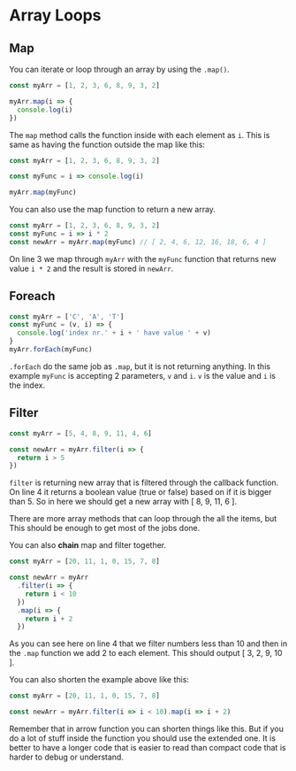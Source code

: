 # Array Loops

## Map

You can iterate or loop through an array by using the `.map()`.

```javascript
const myArr = [1, 2, 3, 6, 8, 9, 3, 2]

myArr.map(i => {
  console.log(i)
})
```

The `map` method calls the function inside with each element as `i`.
This is same as having the function outside the map like this:

```javascript
const myArr = [1, 2, 3, 6, 8, 9, 3, 2]

const myFunc = i => console.log(i)

myArr.map(myFunc)
```

You can also use the map function to return a new array.

```javascript
const myArr = [1, 2, 3, 6, 8, 9, 3, 2]
const myFunc = i => i * 2
const newArr = myArr.map(myFunc) // [ 2, 4, 6, 12, 16, 18, 6, 4 ]
```

On line 3 we map through `myArr` with the `myFunc` function that returns new value `i * 2` and the result is stored in `newArr`.

## Foreach

```javascript
const myArr = ['C', 'A', 'T']
const myFunc = (v, i) => {
  console.log('index nr.' + i + ' have value ' + v)
}
myArr.forEach(myFunc)
```

`.forEach` do the same job as `.map`, but it is not returning anything.
In this example `myFunc` is accepting 2 parameters, `v` and `i`. `v` is the value and `i` is the index.

## Filter

```javascript
const myArr = [5, 4, 8, 9, 11, 4, 6]

const newArr = myArr.filter(i => {
  return i > 5
})
```

`filter` is returning new array that is filtered through the callback function. On line 4 it returns a boolean value (true or false) based on if it is bigger than 5. So in here we should get a new array with [ 8, 9, 11, 6 ].

There are more array methods that can loop through the all the items, but This should be enough to get most of the jobs done.

You can also **chain** map and filter together.

```javascript
const myArr = [20, 11, 1, 0, 15, 7, 8]

const newArr = myArr
  .filter(i => {
    return i < 10
  })
  .map(i => {
    return i + 2
  })
```

As you can see here on line 4 that we filter numbers less than 10 and then in the `.map` function we add 2 to each element. This should output [ 3, 2, 9, 10 ].

You can also shorten the example above like this:

```javascript
const myArr = [20, 11, 1, 0, 15, 7, 8]

const newArr = myArr.filter(i => i < 10).map(i => i + 2)
```

Remember that in arrow function you can shorten things like this. But if you do a lot of stuff inside the function you should use the extended one. It is better to have a longer code that is easier to read than compact code that is harder to debug or understand.
